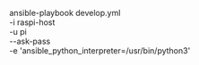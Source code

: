 
ansible-playbook develop.yml \
  -i raspi-host \
  -u pi \
  --ask-pass \
  -e 'ansible_python_interpreter=/usr/bin/python3'